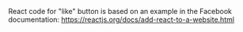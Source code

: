 React code for "like" button is based on an example in the Facebook documentation: https://reactjs.org/docs/add-react-to-a-website.html
